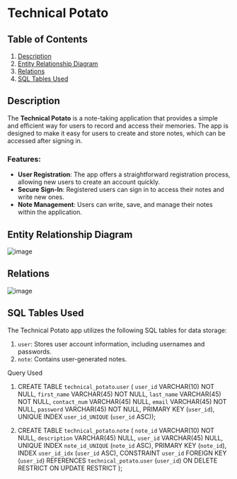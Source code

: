 # Technical Potato 

## Table of Contents
1. [Description](#description)
2. [Entity Relationship Diagram](#entity-relationship-diagram)
3. [Relations](#relations)
4. [SQL Tables Used](#sql-tables-used)

## Description
The **Technical Potato** is a note-taking application that provides a simple and efficient way for users to record and access their memories. The app is designed to make it easy for users to create and store notes, which can be accessed after signing in.

### Features:
- **User Registration**: The app offers a straightforward registration process, allowing new users to create an account quickly.
- **Secure Sign-In**: Registered users can sign in to access their notes and write new ones.
- **Note Management**: Users can write, save, and manage their notes within the application.

## Entity Relationship Diagram
![image](https://github.com/Shashwat27/TechnicalPotato/assets/44191906/db6dba49-5ee0-4fac-9901-0032a51f00f5)


## Relations
![image](https://github.com/Shashwat27/TechnicalPotato/assets/44191906/9545dbf5-c334-47a0-abd3-9aebc6b11f49)


## SQL Tables Used
The Technical Potato app utilizes the following SQL tables for data storage:

1. `user`: Stores user account information, including usernames and passwords.
2. `note`: Contains user-generated notes.


Query Used 
1. CREATE TABLE `technical_potato`.`user` (
  `user_id` VARCHAR(10) NOT NULL,
  `first_name` VARCHAR(45) NOT NULL,
  `last_name` VARCHAR(45) NOT NULL,
  `contact_num` VARCHAR(45) NULL,
  `email` VARCHAR(45) NOT NULL,
  `password` VARCHAR(45) NOT NULL,
  PRIMARY KEY (`user_id`),
  UNIQUE INDEX `user_id_UNIQUE` (`user_id` ASC));

2. CREATE TABLE `technical_potato`.`note` (
  `note_id` VARCHAR(10) NOT NULL,
  `description` VARCHAR(45) NULL,
  `user_id` VARCHAR(45) NULL,
  UNIQUE INDEX `note_id_UNIQUE` (`note_id` ASC),
  PRIMARY KEY (`note_id`),
  INDEX `user_id_idx` (`user_id` ASC),
  CONSTRAINT `user_id`
    FOREIGN KEY (`user_id`)
    REFERENCES `technical_potato`.`user` (`user_id`)
    ON DELETE RESTRICT
    ON UPDATE RESTRICT
);


